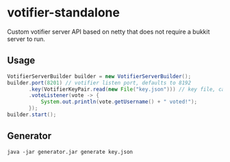 votifier-standalone
===================

Custom votifier server API based on netty that does not require a bukkit server to run.

Usage
-----

```java
VotifierServerBuilder builder = new VotifierServerBuilder();
builder.port(8201) // votifier listen port, defaults to 8192
       .key(VotifierKeyPair.read(new File("key.json"))) // key file, can be generated using the generator
       .voteListener(vote -> {
           System.out.println(vote.getUsername() + " voted!");
       });
builder.start();
```

Generator
---------

```
java -jar generator.jar generate key.json
```

